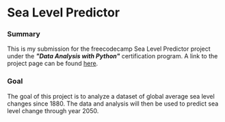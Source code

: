 # Sea Level Predictor

### Summary
This is my submission for the freecodecamp Sea Level Predictor project under the ***"Data Analysis with Python"*** certification program. A link to the project page can be found [here](https://www.freecodecamp.org/learn/data-analysis-with-python/data-analysis-with-python-projects/sea-level-predictor).

### Goal
The goal of this project is to analyze a dataset of global average sea level changes since 1880. The data and analysis will then be used to predict sea level change through year 2050.
